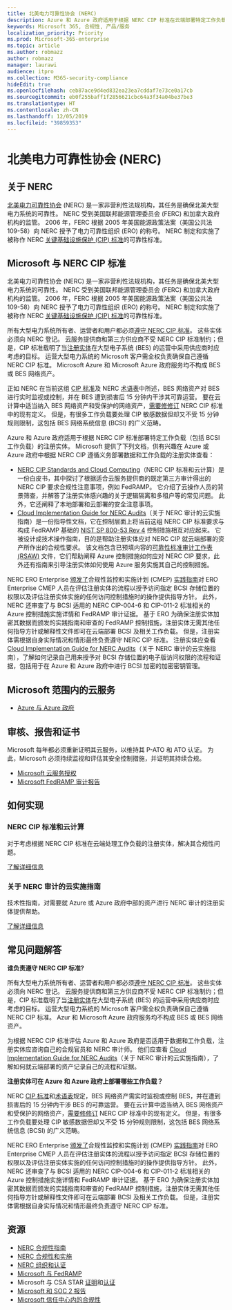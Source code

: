 ```yaml
---
title: 北美电力可靠性协会 (NERC)
description: Azure 和 Azure 政府适用于根据 NERC CIP 标准在云端部署特定工作负载的注册实体。
keywords: Microsoft 365, 合规性, 产品/服务
localization_priority: Priority
ms.prod: Microsoft-365-enterprise
ms.topic: article
ms.author: robmazz
author: robmazz
manager: laurawi
audience: itpro
ms.collection: M365-security-compliance
hideEdit: true
ms.openlocfilehash: ceb87ace9d4ed832ea23ea7cddaf7e73ce0a17cb
ms.sourcegitcommit: eb0f255baff1f2856621cbc64a3f34a04be37be3
ms.translationtype: HT
ms.contentlocale: zh-CN
ms.lasthandoff: 12/05/2019
ms.locfileid: "39859353"
---
```

# <a name="north-american-electric-reliability-corporation-nerc"></a>北美电力可靠性协会 (NERC)

## <a name="about-the-nerc"></a>关于 NERC

[北美电力可靠性协会](https://www.nerc.com/) (NERC) 是一家非营利性法规机构，其任务是确保北美大型电力系统的可靠性。 NERC 受到美国联邦能源管理委员会 (FERC) 和加拿大政府机构的监管。 2006 年，FERC 根据 2005 年美国能源政策法案（美国公共法 109-58）向 NERC 授予了电力可靠性组织 (ERO) 的称号。 NERC 制定和实施了被称作 NERC [关键基础设施保护 (CIP) 标准](https://www.nerc.com/pa/Stand/Pages/CIPStandards.aspx)的可靠性标准。

## <a name="microsoft-and-the-nerc-cip-standard"></a>Microsoft 与 NERC CIP 标准

北美电力可靠性协会 (NERC) 是一家非营利性法规机构，其任务是确保北美大型电力系统的可靠性。 NERC 受到美国联邦能源管理委员会 (FERC) 和加拿大政府机构的监管。 2006 年，FERC 根据 2005 年美国能源政策法案（美国公共法 109-58）向 NERC 授予了电力可靠性组织 (ERO) 的称号。 NERC 制定和实施了被称作 NERC [关键基础设施保护 (CIP) 标准](https://www.nerc.com/pa/Stand/Pages/CIPStandards.aspx)的可靠性标准。

所有大型电力系统所有者、运营者和用户都必须[遵守 NERC CIP 标准](https://www.nerc.com/pa/comp/Pages/default.aspx)。 这些实体必须向 NERC 登记。 云服务提供商和第三方供应商不受 NERC CIP 标准制约；但是，CIP 标准载明了当[注册实体](https://www.nerc.com/pa/comp/Pages/Registration.aspx)在大型电子系统 (BES) 的运营中采用供应商时应考虑的目标。 运营大型电力系统的 Microsoft 客户需全权负责确保自己遵循 NERC CIP 标准。 Microsoft Azure 和 Microsoft Azure 政府服务均不构成 BES 或 BES 网络资产。

正如 NERC 在当前这组 [CIP 标准](https://www.nerc.com/pa/Stand/Reliability%20Standards%20Complete%20Set/RSCompleteSet.pdf)及 NERC [术语表](https://www.nerc.com/pa/Stand/Glossary%20of%20Terms/Glossary_of_Terms.pdf)中所述，BES 网络资产对 BES 进行实时监视或控制，并在 BES 遭到损害后 15 分钟内干涉其可靠运营。 要在云计算中适当纳入 BES 网络资产和受保护的网络资产，[需要修修订](https://www.nerc.com/pa/Stand/Pages/Project%202016-02%20Modifications%20to%20CIP%20Standards.aspx) NERC CIP 标准中的现有定义。 但是，有很多工作负载要处理 CIP 敏感数据但却又不受 15 分钟规则限制，这包括 BES 网络系统信息 (BCSI) 的广义范畴。

Azure 和 Azure 政府适用于根据 NERC CIP 标准部署特定工作负载（包括 BCSI 工作负载）的注册实体。 Microsoft 提供了下列文档，供有兴趣在 Azure 或 Azure 政府中根据 NERC CIP 遵循义务部署数据和工作负载的注册实体查看：

- [NERC CIP Standards and Cloud Computing](https://aka.ms/AzureNERC)（NERC CIP 标准和云计算）是一份白皮书，其中探讨了根据适合云服务提供商的既定第三方审计得出的 NERC CIP 要求合规性注意事项，例如 FedRAMP。 它介绍了云操作人员的背景筛查，并解答了注册实体感兴趣的关于逻辑隔离和多租户等的常见问题。 此外，它还阐释了本地部署和云部署的安全注意事项。
- [Cloud Implementation Guide for NERC Audits](https://aka.ms/AzureNERCGuide)（关于 NERC 审计的云实施指南）是一份指导性文档，它在控制层面上将当前这组 NERC CIP 标准要求与构成 FedRAMP 基础的 [NIST SP 800-53 Rev 4](https://nvd.nist.gov/800-53/Rev4) 控制措施相互对应起来。 它被设计成技术操作指南，目的是帮助注册实体应对 NERC CIP 就云端部署的资产所作出的合规性要求。 该文档包含已预填内容的[可靠性标准审计工作表 (RSAW)](https://www.nerc.com/pa/comp/Pages/Reliability-Standard-Audit-Worksheets-\(RSAWs\).aspx) 文件，它们帮助阐释 Azure 控制措施如何应对 NERC CIP 要求，此外还有指南来引导注册实体如何使用 Azure 服务实施其自己的控制措施。

NERC ERO Enterprise [颁发了](https://www.nerc.com/pa/comp/guidance/Pages/default.aspx)合规性监控和实施计划 (CMEP) [实践指南](https://www.nerc.com/pa/comp/guidance/CMEPPracticeGuidesDL/ERO%20Enterprise%20CMEP%20Practice%20Guide%20_%20BCSI%20-%20v0.2%20CLEAN.pdf)对 ERO Enterprise CMEP 人员在评估注册实体的流程以授予访问指定 BCSI 存储位置的权限以及评估注册实体实施的任何访问控制措施时的操作提供指导方针。 此外，NERC 还审查了与 BCSI 适用的 NERC CIP-004-6 和 CIP-011-2 标准相关的 Azure 控制措施实施详情和 FedRAMP 审计证据。 基于 ERO 为确保注册实体加密其数据而颁发的实践指南和审查的 FedRAMP 控制措施，注册实体无需其他任何指导方针或解释性文件即可在云端部署 BCSI 及相关工作负载。 但是，注册实体需根据自身实际情况和情形最终负责遵守 NERC CIP 标准。 注册实体应查看 [Cloud Implementation Guide for NERC Audits](https://aka.ms/AzureNERCGuide)（关于 NERC 审计的云实施指南），了解如何记录自己用来授予对 BCSI 存储位置的电子版访问权限的流程和证据，包括用于在 Azure 和 Azure 政府中进行 BCSI 加密的加密密钥管理。

## <a name="microsoft-in-scope-cloud-services"></a>Microsoft 范围内的云服务

- [Azure 与 Azure 政府](https://aka.ms/AzureCompliance)

## <a name="audits-reports-and-certificates"></a>审核、报告和证书

Microsoft 每年都必须重新证明其云服务，以维持其 P-ATO 和 ATO 认证。 为此，Microsoft 必须持续监视和评估其安全控制措施，并证明其持续合规。

- [Microsoft 云服务授权](https://marketplace.fedramp.gov/?sort=productName&productNameSearch=azure#/product/azure-government)
- [Microsoft FedRAMP 审计报告](https://aka.ms/MicrosoftFedRAMPAuditDocuments)

## <a name="how-to-implement"></a>如何实现

### <a name="nerc-cip-standards-and-cloud-computing"></a>NERC CIP 标准和云计算

对于考虑根据 NERC CIP 标准在云端处理工作负载的注册实体，解决其合规性问题。

[了解详细信息](https://aka.ms/AzureNERC)

### <a name="cloud-implementation-guide-for-nerc-audits"></a>关于 NERC 审计的云实施指南

技术性指南，对需要就 Azure 或 Azure 政府中部的资产进行 NERC 审计的注册实体提供帮助。 

[了解详细信息](https://aka.ms/AzureNERCGuide)

## <a name="frequently-asked-questions"></a>常见问题解答

**谁负责遵守 NERC CIP 标准?**

所有大型电力系统所有者、运营者和用户都必须[遵守 NERC CIP 标准](https://www.nerc.com/pa/comp/Pages/default.aspx)。 这些实体必须向 NERC 登记。 云服务提供商和第三方供应商不受 NERC CIP 标准制约；但是，CIP 标准载明了当[注册实体](https://www.nerc.com/pa/comp/Pages/Registration.aspx)在大型电子系统 (BES) 的运营中采用供应商时应考虑的目标。 运营大型电力系统的 Microsoft 客户需全权负责确保自己遵循 NERC CIP 标准。 Azur 和 Microsoft Azure 政府服务均不构成 BES 或 BES 网络资产。

为根据 NERC CIP 标准评估 Azure 和 Azure 政府是否适用于数据和工作负载，注册实体应咨询自己的合规官员和 NERC 审计师。 他们应查看 [Cloud Implementation Guide for NERC Audits](https://aka.ms/AzureNERCGuide)（关于 NERC 审计的云实施指南），了解如何就云端部署的资产记录自己的流程和证据。

**注册实体可在 Azure 和 Azure 政府上部署哪些工作负载？**

NERC [CIP 标准](https://www.nerc.com/pa/Stand/Reliability%20Standards%20Complete%20Set/RSCompleteSet.pdf)和[术语表](https://www.nerc.com/pa/Stand/Glossary%20of%20Terms/Glossary_of_Terms.pdf)规定，BES 网络资产需实时监视或控制 BES，并在遭到损害后的 15 分钟内干涉 BES 的可靠运营。 要在云计算中适当纳入 BES 网络资产和受保护的网络资产，[需要修修订](https://www.nerc.com/pa/Stand/Pages/Project%202016-02%20Modifications%20to%20CIP%20Standards.aspx) NERC CIP 标准中的现有定义。 但是，有很多工作负载要处理 CIP 敏感数据但却又不受 15 分钟规则限制，这包括 BES 网络系统信息 (BCSI) 的广义范畴。

NERC ERO Enterprise [颁发了](https://www.nerc.com/pa/comp/guidance/Pages/default.aspx)合规性监控和实施计划 (CMEP) [实践指南](https://www.nerc.com/pa/comp/guidance/CMEPPracticeGuidesDL/ERO%20Enterprise%20CMEP%20Practice%20Guide%20_%20BCSI%20-%20v0.2%20CLEAN.pdf)对 ERO Enterprise CMEP 人员在评估注册实体的流程以授予访问指定 BCSI 存储位置的权限以及评估注册实体实施的任何访问控制措施时的操作提供指导方针。 此外，NERC 还审查了与 BCSI 适用的 NERC CIP-004-6 和 CIP-011-2 标准相关的 Azure 控制措施实施详情和 FedRAMP 审计证据。 基于 ERO 为确保注册实体加密其数据而颁发的实践指南和审查的 FedRAMP 控制措施，注册实体无需其他任何指导方针或解释性文件即可在云端部署 BCSI 及相关工作负载。 但是，注册实体需根据自身实际情况和情形最终负责遵守 NERC CIP 标准。

## <a name="resources"></a>资源

- [NERC 合规性指南](https://www.nerc.com/pa/comp/guidance/)
- [NERC 合规性和实施](https://www.nerc.com/pa/comp/Pages/default.aspx)
- [NERC 组织和认证](https://www.nerc.com/pa/comp/Pages/Registration.aspx)
- [Microsoft 与 FedRAMP](offering-fedramp.md)
- Microsoft 与 CSA STAR [证明](offering-csa-star-attestation.md)和[认证](offering-csa-star-certification.md)
- [Microsoft 和 SOC 2 报告](offering-soc.md)
- [Microsoft 信任中心内的合规性](https://www.microsoft.com/trust-center/compliance/compliance-overview)
